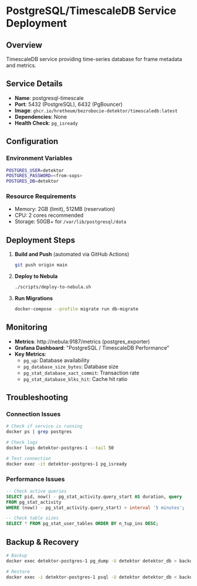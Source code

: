 # PostgreSQL/TimescaleDB Service Deployment

## Overview
TimescaleDB service providing time-series database for frame metadata and metrics.

## Service Details
- **Name**: postgresql-timescale
- **Port**: 5432 (PostgreSQL), 6432 (PgBouncer)
- **Image**: `ghcr.io/hretheum/bezrobocie-detektor/timescaledb:latest`
- **Dependencies**: None
- **Health Check**: `pg_isready`

## Configuration
### Environment Variables
```bash
POSTGRES_USER=detektor
POSTGRES_PASSWORD=<from-sops>
POSTGRES_DB=detektor
```

### Resource Requirements
- Memory: 2GB (limit), 512MB (reservation)
- CPU: 2 cores recommended
- Storage: 50GB+ for `/var/lib/postgresql/data`

## Deployment Steps
1. **Build and Push** (automated via GitHub Actions)
   ```bash
   git push origin main
   ```

2. **Deploy to Nebula**
   ```bash
   ./scripts/deploy-to-nebula.sh
   ```

3. **Run Migrations**
   ```bash
   docker-compose --profile migrate run db-migrate
   ```

## Monitoring
- **Metrics**: http://nebula:9187/metrics (postgres_exporter)
- **Grafana Dashboard**: "PostgreSQL / TimescaleDB Performance"
- **Key Metrics**:
  - `pg_up`: Database availability
  - `pg_database_size_bytes`: Database size
  - `pg_stat_database_xact_commit`: Transaction rate
  - `pg_stat_database_blks_hit`: Cache hit ratio

## Troubleshooting
### Connection Issues
```bash
# Check if service is running
docker ps | grep postgres

# Check logs
docker logs detektor-postgres-1 --tail 50

# Test connection
docker exec -it detektor-postgres-1 pg_isready
```

### Performance Issues
```sql
-- Check active queries
SELECT pid, now() - pg_stat_activity.query_start AS duration, query
FROM pg_stat_activity
WHERE (now() - pg_stat_activity.query_start) > interval '5 minutes';

-- Check table sizes
SELECT * FROM pg_stat_user_tables ORDER BY n_tup_ins DESC;
```

## Backup & Recovery
```bash
# Backup
docker exec detektor-postgres-1 pg_dump -U detektor detektor_db > backup.sql

# Restore
docker exec -i detektor-postgres-1 psql -U detektor detektor_db < backup.sql
```
